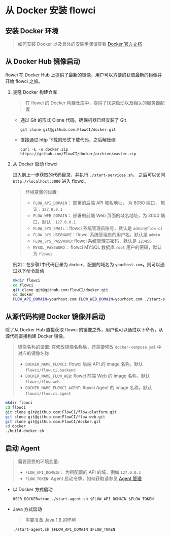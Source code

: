 # 从 Docker 安装 flowci

## 安装 Docker 环境

> 如何安装 Docker 以及具体的安装步骤请查看 [Docker 官方文档](https://docs.docker.com/)

## 从 Docker Hub 镜像启动

flowci 在 Docker Hub 上提供了最新的镜像，用户可以方便的获取最新的镜像并开始 flowci 之旅。

1. 克隆 Docker 构建仓库

	> 在 flowci 的 Docker 构建仓库中，提供了快速启动以及相关的服务器配置
	
	- 通过 Git 的形式 Clone 代码，确保机器已经安装了 Git
	
	  `git clone git@github.com:FlowCI/docker.git`
	  
	- 直接通过 http 下载的形式下载代码，之后解压缩
	   
		`curl -L -o docker.zip https://github.com/FlowCI/docker/archive/master.zip`

2. 从 Docker 启动 flowci

    进入到上一步获取的代码目录，并执行 `./start-services.sh`， 之后可以访问 `http://localhost:3000` 进入 flowci。
 
	
	> 环境变量的设置:
	> 
	> - `FLOW_API_DOMAIN`： 部署的后端 API 域名地址， 为 8080 端口， 默认：`127.0.0.1`
	> - `FLOW_WEB_DOMAIN`： 部署的前端 Web 页面的域名地址，为 3000 端口，默认：`127.0.0.1`
	> - `FLOW_SYS_EMAIL`：flowci 系统管理员账号，默认是 `admin@flow.ci `
	> - `FLOW_SYS_USERNAME`：flowci 系统管理员的用户名，默认是 `admin` 
	> - `FLOW_SYS_PASSWORD`: flowci 系统管理员密码，默认是 `123456`
	> - `MYSQL_PASSWORD`： flowci MYSQL 数据库 `root` 用户的密码，默认为 `flowci`

	例如：在步骤1中代码目录为 `docker`，配置的域名为 `yourhost.com`，则可以通过以下命令启动

	```bash
	mkdir flowci 
	cd flowci 
	git clone git@github.com:FlowCI/docker.git 
	cd docker 
	FLOW_API_DOMAIN=yourhost.com FLOW_WEB_DOMAIN=yourhost.com ./start-services.sh
	```
	
## 从源代码构建 Docker 镜像并启动

除了从 Docker Hub 直接获取 flowci 的镜像之外，用户也可以通过以下命令，从源代码直接构建 Docker 镜像，

> 镜像名称的设置: 
>  在修改镜像名称后，还需要修改 `docker-compose.yml` 中对应的镜像名称
> 
> - `DOCKER_NAME_FLOWCI`: flowci 后端 API 的 image 名称，默认 `flowci/flow.ci.backend` 
> - `DOCKER_NAME_FLOW_WEB`: flowci 前端 Web 的 image 名称，默认 `flowci/flow.web`
> - `DOCKER_NAME_FLOWCI_AGENT`: flowci Agent 的 image 名称，默认 `flowci/flow.ci.agent` 


```bash
mkdir flowci 
cd flowci 
git clone git@github.com:FlowCI/flow-platform.git 
git clone git@github.com:FlowCI/flow-web.git 
git clone git@github.com:FlowCI/docker.git 
cd docker 
./build-docker.sh
```

## 启动 Agent 

> 需要替换的环境变量:
> 
> - `FLOW_API_DOMAIN`： 为所配置的 API 的域，例如 `127.0.0.1`
> - `FLOW_TOKEN`:  Agent 启动令牌，如何获取请参见 [ Agent 管理 ](./admin_agent.md)


- 以 Docker 方式启动
 
  `USER_DOCKER=true ./start-agent.sh $FLOW_API_DOMAIN $FLOW_TOKEN`

- Java 方式启动
  > 需要准备 Java 1.8 的环境
  
  `./start-agent.sh $FLOW_API_DOMAIN $FLOW_TOKEN`
  

